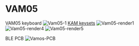 # VAM05
VAM05 keyboard
![Vam05-1](https://github.com/user-attachments/assets/fcd82e2c-0d48-4d0b-b354-57c74ad60753)
[KAM keysets](https://yuzukeycaps.com/c/39a9532a-d1c5-4887-9ed3-63e4ad65b7fd)
![Vam05-render1](https://github.com/user-attachments/assets/42ce3c60-f0ef-4eb0-91e2-54df2f6e70b6)
![Vam05-render4](https://github.com/user-attachments/assets/6c65df77-acb4-4914-824e-bd82da1cc24a)
![Vam05-render5](https://github.com/user-attachments/assets/26cc7b8e-7b9e-4408-962e-33d563ccaabd)

BLE PCB
![Vamos-PCB](https://github.com/user-attachments/assets/1c101c14-25ae-4fa8-9ea5-07a872c52f03)
